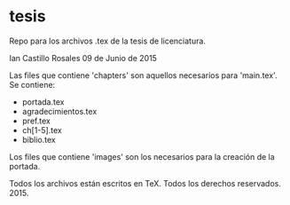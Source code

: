 # tesis
Repo para los archivos .tex de la tesis de licenciatura.

Ian Castillo Rosales
09 de Junio de 2015

Las files que contiene 'chapters' son aquellos necesarios para 'main.tex'.
Se contiene:

- portada.tex
- agradecimientos.tex
- pref.tex
- ch[1-5].tex
- biblio.tex

Los files que contiene 'images' son los necesarios para la creación de la portada.

Todos los archivos están escritos en TeX. Todos los derechos reservados. 2015.